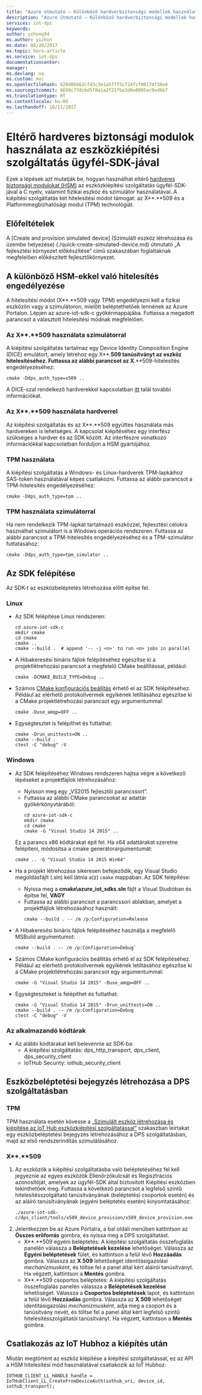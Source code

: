 ```yaml
---
title: "Azure útmutató – Különböző hardverbiztonsági modellek használata az eszközkiépítési szolgáltatás ügyfél-SDK-jával | Microsoft Docs"
description: "Azure útmutató – Különböző hardverbiztonsági modellek használata az eszközkiépítési szolgáltatás ügyfél-SDK-jával"
services: iot-dps
keywords: 
author: yzhong94
ms.author: yizhon
ms.date: 08/28/2017
ms.topic: hero-article
ms.service: iot-dps
documentationcenter: 
manager: 
ms.devlang: na
ms.custom: mvc
ms.openlocfilehash: 620d86b62cf43c3e1a5f7f5c724fcf00174f30e8
ms.sourcegitcommit: 6699c77dcbd5f8a1a2f21fba3d0a0005ac9ed6b7
ms.translationtype: HT
ms.contentlocale: hu-HU
ms.lasthandoff: 10/11/2017
---
```

# <a name="how-to-use-different-hardware-security-modules-with-device-provisioning-service-client-sdk"></a>Eltérő hardveres biztonsági modulok használata az eszközkiépítési szolgáltatás ügyfél-SDK-jával
Ezek a lépések azt mutatják be, hogyan használhat eltérő [hardveres biztonsági modulokat (HSM)](https://azure.microsoft.com/blog/azure-iot-supports-new-security-hardware-to-strengthen-iot-security/) az eszközkiépítési szolgáltatás ügyfél-SDK-jával a C nyelv, valamint fizikai eszköz és szimulátor használatával.  A kiépítési szolgáltatás két hitelesítési módot támogat: az X**.**509 és a Platformmegbízhatósági modul (TPM) technológiát.

## <a name="prerequisites"></a>Előfeltételek

A [Create and provision simulated device] (Szimulált eszköz létrehozása és üzembe helyezése) (./quick-create-simulated-device.md) útmutató „A fejlesztési környezet előkészítése” című szakaszában foglaltaknak megfelelően előkészített fejlesztőkörnyezet.

## <a name="enable-authentication-with-different-hsms"></a>A különböző HSM-ekkel való hitelesítés engedélyezése

A hitelesítési módot (X**.**509 vagy TPM) engedélyezni kell a fizikai eszközön vagy a szimulátoron, mielőtt beléptethetőek lennének az Azure Portalon.  Lépjen az azure-iot-sdk-c gyökérmappájába.  Futtassa a megadott parancsot a választott hitelesítési módnak megfelelően.

### <a name="use-x509-with-simulator"></a>Az X**.**509 használata szimulátorral

A kiépítési szolgáltatás tartalmaz egy Device Identity Composition Engine (DICE) emulátort, amely létrehoz egy X**.**509 tanúsítványt az eszköz hitelesítéséhez.  Futtassa az alábbi parancsot az X**.**509-hitelesítés engedélyezéséhez:

```
cmake -Ddps_auth_type=x509 ..
```

A DICE-szal rendelkező hardverekkel kapcsolatban [itt](https://azure.microsoft.com/blog/azure-iot-supports-new-security-hardware-to-strengthen-iot-security/) talál további információkat.

### <a name="use-x509-with-hardware"></a>Az X**.**509 használata hardverrel

Az kiépítési szolgáltatás és az X**.**509 együttes használata más hardvereken is lehetséges.  A kapcsolat kiépítéséhez egy interfész szükséges a hardver és az SDK között.  Az interfészre vonatkozó információkkal kapcsolatban forduljon a HSM gyártójához.

### <a name="use-tpm"></a>TPM használata

A kiépítési szolgáltatás a Windows- és Linux-hardverek TPM-lapkáihoz SAS-token használatával képes csatlakozni.  Futtassa az alábbi parancsot a TPM-hitelesítés engedélyezéséhez:

```
cmake -Ddps_auth_type=tpm ..
```

### <a name="use-tpm-with-simulator"></a>TPM használata szimulátorral

Ha nem rendelkezik TPM-lapkát tartalmazó eszközzel, fejlesztési célokra használhat szimulátort is a Windows operációs rendszeren.  Futtassa az alábbi parancsot a TPM-hitelesítés engedélyezéséhez és a TPM-szimulátor futtatásához:

```
cmake -Ddps_auth_type=tpm_simulator ..
```

## <a name="build-the-sdk"></a>Az SDK felépítése
Az SDK-t az eszközbeléptetés létrehozása előtt építse fel.

### <a name="linux"></a>Linux
- Az SDK felépítése Linux rendszeren:
    ```
    cd azure-iot-sdk-c
    mkdir cmake
    cd cmake
    cmake ..
    cmake --build .  # append '-- -j <n>' to run <n> jobs in parallel
    ```
- A Hibakeresési bináris fájlok felépítéséhez egészítse ki a projektlétrehozási parancsot a megfelelő CMake beállítással, például:
    ```
    cmake -DCMAKE_BUILD_TYPE=Debug ..
    ```

- Számos [CMake konfigurációs beállítás](https://cmake.org/cmake/help/v3.6/manual/cmake.1.html) érhető el az SDK felépítéséhez. Például az elérhető protokollvermek egyikének letiltásához egészítse ki a CMake projektlétrehozási parancsot egy argumentummal:
    ```
    cmake -Duse_amqp=OFF ..
    ```
- Egységtesztet is felépíthet és futtathat:
    ```
    cmake -Drun_unittests=ON ..
    cmake --build .
    ctest -C "debug" -V
    ```

### <a name="windows"></a>Windows
- Az SDK felépítéséhez Windows rendszeren hajtsa végre a következő lépéseket a projektfájlok létrehozásához:
    - Nyisson meg egy „VS2015 fejlesztői parancssort”.
    - Futtassa az alábbi CMake parancsokat az adattár gyökérkönyvtárából:
      ```
      cd azure-iot-sdk-c
      mkdir cmake
      cd cmake
      cmake -G "Visual Studio 14 2015" ..
      ```
    Ez a parancs x86 kódtárakat épít fel. Ha x64 adattárakat szeretne felépíteni, módosítsa a cmake generátorargumentumát: 
    ```
    cmake .. -G "Visual Studio 14 2015 Win64"
    ```

- Ha a projekt létrehozása sikeresen befejeződik, egy Visual Studio megoldásfájlt (.sln) kell látnia a(z) `cmake` mappában. Az SDK felépítése:
    - Nyissa meg a **cmake\azure_iot_sdks.sln** fájlt a Visual Studióban és építse fel, **VAGY**
    - Futtassa az alábbi parancsot a parancssori ablakban, amelyet a projektfájlok létrehozásához használt:
      ```
      cmake --build . -- /m /p:Configuration=Release
      ```
- A Hibakeresési bináris fájlok felépítéséhez használja a megfelelő MSBuild argumentumot: 
    ```
    cmake --build . -- /m /p:Configuration=Debug`
    ```
- Számos CMake konfigurációs beállítás érhető el az SDK felépítéséhez. Például az elérhető protokollvermek egyikének letiltásához egészítse ki a CMake projektlétrehozási parancsot egy argumentummal:
    ```
    cmake -G "Visual Studio 14 2015" -Duse_amqp=OFF ..
    ```
- Egységteszteket is felépíthet és futtathat:
    ```
    cmake -G "Visual Studio 14 2015" -Drun_unittests=ON ..
    cmake --build . -- /m /p:Configuration=Debug
    ctest -C "debug" -V
    ```
  
### <a name="libraries-to-include"></a>Az alkalmazandó kódtárak
- Az alábbi kódtárakat kell belevennie az SDK-ba:
    - A kiépítési szolgáltatás: dps_http_transport, dps_client, dps_security_client
    - IoTHub Security: iothub_security_client

## <a name="create-a-device-enrollment-entry-in-dps"></a>Eszközbeléptetési bejegyzés létrehozása a DPS szolgáltatásban

### <a name="tpm"></a>TPM
TPM használata esetén kövesse a [„Szimulált eszköz létrehozása és kiépítése az IoT Hub eszközkiépítési szolgáltatással”](./quick-create-simulated-device.md) szakaszban leírtakat egy eszközbeléptetési bejegyzés létrehozásához a DPS szolgáltatásban, majd az első rendszerindítás szimulálásához.

### <a name="x509"></a>X**.**509
1. Az eszközök a kiépítési szolgáltatásba való beléptetéséhez fel kell jegyeznie az egyes eszközök Ellenőrzőkulcsát és Regisztrációs azonosítóját, amelyek az ügyfél-SDK által biztosított Kiépítési eszközben tekinthetőek meg. Futtassa a következő parancsot a legfelső szintű hitelesítésszolgáltató tanúsítványának (beléptetési csoportok esetén) és az aláíró tanúsítványának (egyéni beléptetés esetén) kinyomtatásához:
      ```
      ./azure-iot-sdk-c/dps_client/tools/x509_device_provision/x509_device_provision.exe
      ```
2. Jelentkezzen be az Azure Portalra, a bal oldali menüben kattintson az **Összes erőforrás** gombra, és nyissa meg a DPS szolgáltatást.
   - X**.**509 egyéni beléptetés: A kiépítési szolgáltatás összefoglalás panelén válassza a **Beléptetések kezelése** lehetőséget. Válassza az **Egyéni beléptetések** fület, és kattintson a felül lévő **Hozzáadás** gombra. Válassza az **X**.**509** lehetőséget identitásigazolási *mechanizmusként*, és töltse fel a panel által kért aláírói tanúsítványt. Ha végzett, kattintson a **Mentés** gombra. 
   - X**.**509 csoportos beléptetés: A kiépítési szolgáltatás összefoglalás panelén válassza a **Beléptetések kezelése** lehetőséget. Válassza a **Csoportos beléptetések** lapot, és kattintson a felül lévő **Hozzáadás** gombra. Válassza az **X**.**509** lehetőséget identitásigazolási *mechanizmusként*, adja meg a csoport és a tanúsítvány nevét, és töltse fel a panel által kért legfelső szintű hitelesítésszolgáltatói tanúsítványt. Ha végzett, kattintson a **Mentés** gombra. 

## <a name="connecting-to-iot-hub-after-provisioning"></a>Csatlakozás az IoT Hubhoz a kiépítés után

Miután megtörtént az eszköz kiépítése a kiépítési szolgáltatással, ez az API a HSM hitelesítési mód használatával csatlakozik az IoT Hubhoz: 
  ```
  IOTHUB_CLIENT_LL_HANDLE handle = IoTHubClient_LL_CreateFromDeviceAuth(iothub_uri, device_id, iothub_transport);
  ```
